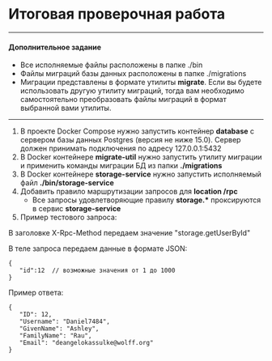 # Итоговая проверочная работа

---

#### Дополнительное задание

* Все исполняемые файлы расположены в папке ./bin
* Файлы миграций базы данных расположены в папке ./migrations
* Миграции представлены в формате утилиты __migrate__. Если вы будете использовать другую утилиту миграций, тогда вам необходимо самостоятельно преобразовать файлы миграций в формат выбранной вами утилиты.

---

1. В проекте Docker Compose нужно запустить контейнер __database__ с сервером базы данных Postgres (версия не ниже 15.0). Сервер должен принимать подключения по адресу 127.0.0.1:5432
2. В Docker контейнере __migrate-util__ нужно запустить утилиту миграции и применить команды миграции БД из папки __./migrations__
3. В Docker контейнере __storage-service__ нужно запустить исполняемый файл __./bin/storage-service__
4. Добавить правило маршрутизации запросов для __location /rpc__
   * Все запросы удовлетворяющие правилу __storage.*__ проксируются в сервис __storage-service__
5. Пример тестового запроса:

В заголовке X-Rpc-Method передаем значение "storage.getUserById"

В теле запроса передаем данные в формате JSON:
```
{
   "id":12  // возможные значения от 1 до 1000
}
```
Пример ответа:
```
{
   "ID": 12,
   "Username": "Daniel7484",
   "GivenName": "Ashley",
   "FamilyName": "Rau",
   "Email": "deangelokassulke@wolff.org"
}
```